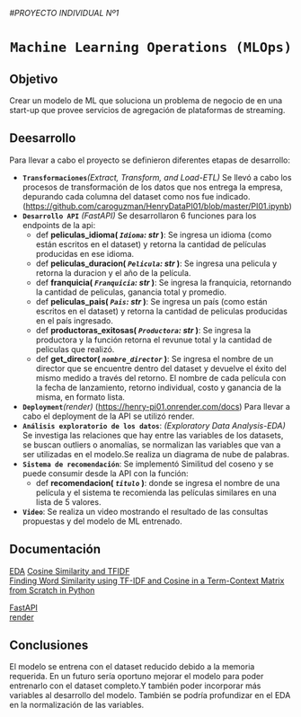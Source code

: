 <em> #PROYECTO INDIVIDUAL Nº1</em>

# <h1 align=center>**`Machine Learning Operations (MLOps)`**</h1>

## Objetivo
Crear un modelo de ML que soluciona un problema de negocio de en una start-up que provee servicios de agregación de plataformas de streaming.
## Deesarrollo
Para llevar a cabo el proyecto se definieron diferentes etapas de desarrollo:
- **`Transformaciones`**_(Extract, Transform, and Load-ETL)_
  Se llevó a cabo los procesos de transformación de los datos que nos entrega la empresa, depurando cada columna del dataset como nos fue indicado.
  (https://github.com/caroguzman/HenryDataPI01/blob/master/PI01.ipynb)
- **`Desarrollo API`** _(FastAPI)_ 
  Se desarrollaron 6 funciones para los endpoints de la api:
    - def **peliculas_idioma( *`Idioma`: str* )**:
      Se ingresa un idioma (como están escritos en el dataset) y retorna la cantidad de películas producidas en ese idioma.
    - def **peliculas_duracion( *`Pelicula`: str* )**:
      Se ingresa una pelicula y retorna la duracion y el año de la película.
    - def **franquicia( *`Franquicia`: str* )**:
      Se ingresa la franquicia, retornando la cantidad de peliculas, ganancia total y promedio.
    - def **peliculas_pais( *`Pais`: str* )**:
      Se ingresa un país (como están escritos en el dataset) y retorna la cantidad de peliculas producidas en el país ingresado.
    - def **productoras_exitosas( *`Productora`: str* )**:
      Se ingresa la productora y la función retorna el revunue total y la cantidad de peliculas que realizó.
    - def **get_director( *`nombre_director`* )**:
      Se ingresa el nombre de un director que se encuentre dentro del dataset y devuelve el éxito del mismo medido a través del retorno. El nombre de cada película con la fecha de lanzamiento, retorno individual, costo y ganancia de la misma, en formato lista.
- **`Deployment`**_(render)_
  (https://henry-pi01.onrender.com/docs)
  Para llevar a cabo el deployment de la API se utilizó render.
- **`Análisis exploratorio de los datos`**: _(Exploratory Data Analysis-EDA)_
  Se investiga las relaciones que hay entre las variables de los datasets, se buscan outliers o anomalías, se normalizan las variables que van a ser utilizadas en el modelo.Se realiza un diagrama de nube de palabras. 
- **`Sistema de recomendación`**: Se implementó Similitud del coseno y se puede consumir desde la API con la función:
  - def **recomendacion( *`titulo`* )**:
    donde se ingresa el nombre de una película y el sistema te recomienda las películas similares en una lista de 5 valores.
- **`Video`**: Se realiza un video mostrando el resultado de las consultas propuestas y del modelo de ML entrenado.

## Documentación
[EDA](https://medium.com/swlh/introduction-to-exploratory-data-analysis-eda-d83424e47151)
[Cosine Similarity and TFIDF](https://medium.com/web-mining-is688-spring-2021/cosine-similarity-and-tfidf-c2a7079e13fa) <br>
[Finding Word Similarity using TF-IDF and Cosine in a Term-Context Matrix from Scratch in Python](https://towardsdatascience.com/finding-word-similarity-using-tf-idf-in-a-term-context-matrix-from-scratch-in-python-e423533a407)<br>

[FastAPI](https://www.youtube.com/watch?v=J0y2tjBz2Ao)<br>
[render](https://github.com/HX-FNegrete/render-fastapi-tutorial)

## Conclusiones
El modelo se entrena con el dataset reducido debido a la memoria requerida. En un futuro sería oportuno mejorar el modelo para poder entrenarlo con el dataset completo.Y también poder incorporar más variables al desarrollo del modelo. También se podría profundizar en el EDA en la normalización de las variables.
